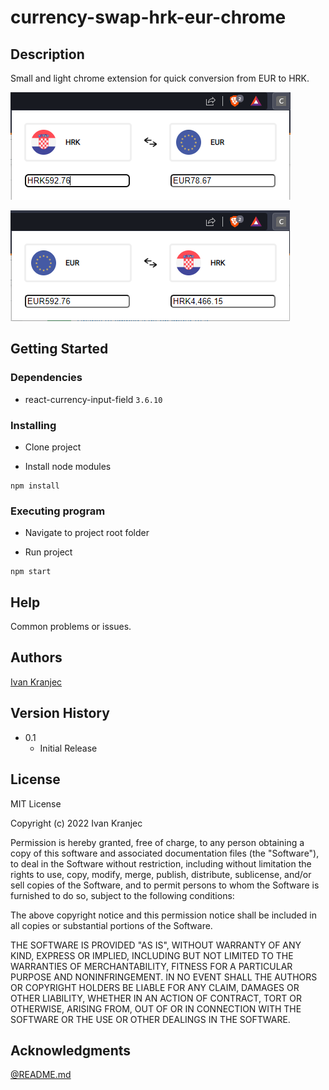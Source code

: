 # currency-swap-hrk-eur-chrome

## Description

Small and light chrome extension for quick conversion from EUR to HRK.

![Converting EUR to HRK](/docs/img/1.png "Converting EUR to HRK")

![Converting HRK to EUR](/docs/img/2.png "Convering HRK to EUR")

## Getting Started

### Dependencies

* react-currency-input-field ```3.6.10```

### Installing

* Clone project

* Install node modules
```
npm install
```

### Executing program

* Navigate to project root folder 
  
* Run project
```
npm start
```

## Help

Common problems or issues.

## Authors

[Ivan Kranjec](https://www.linkedin.com/in/ivan-kranjec-96352a1b7)

## Version History

* 0.1
    * Initial Release

## License

MIT License

Copyright (c) 2022 Ivan Kranjec

Permission is hereby granted, free of charge, to any person obtaining a copy
of this software and associated documentation files (the "Software"), to deal
in the Software without restriction, including without limitation the rights
to use, copy, modify, merge, publish, distribute, sublicense, and/or sell
copies of the Software, and to permit persons to whom the Software is
furnished to do so, subject to the following conditions:

The above copyright notice and this permission notice shall be included in all
copies or substantial portions of the Software.

THE SOFTWARE IS PROVIDED "AS IS", WITHOUT WARRANTY OF ANY KIND, EXPRESS OR
IMPLIED, INCLUDING BUT NOT LIMITED TO THE WARRANTIES OF MERCHANTABILITY,
FITNESS FOR A PARTICULAR PURPOSE AND NONINFRINGEMENT. IN NO EVENT SHALL THE
AUTHORS OR COPYRIGHT HOLDERS BE LIABLE FOR ANY CLAIM, DAMAGES OR OTHER
LIABILITY, WHETHER IN AN ACTION OF CONTRACT, TORT OR OTHERWISE, ARISING FROM,
OUT OF OR IN CONNECTION WITH THE SOFTWARE OR THE USE OR OTHER DEALINGS IN THE
SOFTWARE.

## Acknowledgments

[@README.md](https://gist.github.com/DomPizzie/7a5ff55ffa9081f2de27c315f5018afc)